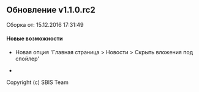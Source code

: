 ## Обновление v1.1.0.rc2

Сборка от: 15.12.2016 17:31:49

#### Новые возможности

* Новая опция 'Главная страница > Новости > Скрыть вложения под спойлер'

-

Copyright (c) SBIS Team